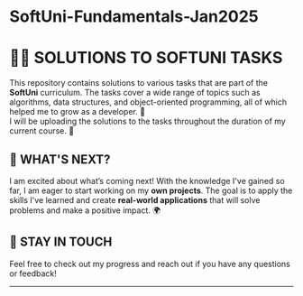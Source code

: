 # SoftUni-Fundamentals-Jan2025

# 🧑‍💻 SOLUTIONS TO SOFTUNI TASKS

This repository contains solutions to various tasks that are part of the **SoftUni** curriculum. The tasks cover a wide range of topics such as algorithms, data structures, and object-oriented programming, all of which helped me to grow as a developer. 🚀  
I will be uploading the solutions to the tasks throughout the duration of my current course. 📅

## 🚀 WHAT'S NEXT?

I am excited about what’s coming next! With the knowledge I've gained so far, I am eager to start working on my **own projects**. The goal is to apply the skills I've learned and create **real-world applications** that will solve problems and make a positive impact. 🌍

## 💬 STAY IN TOUCH

Feel free to check out my progress and reach out if you have any questions or feedback!

---

